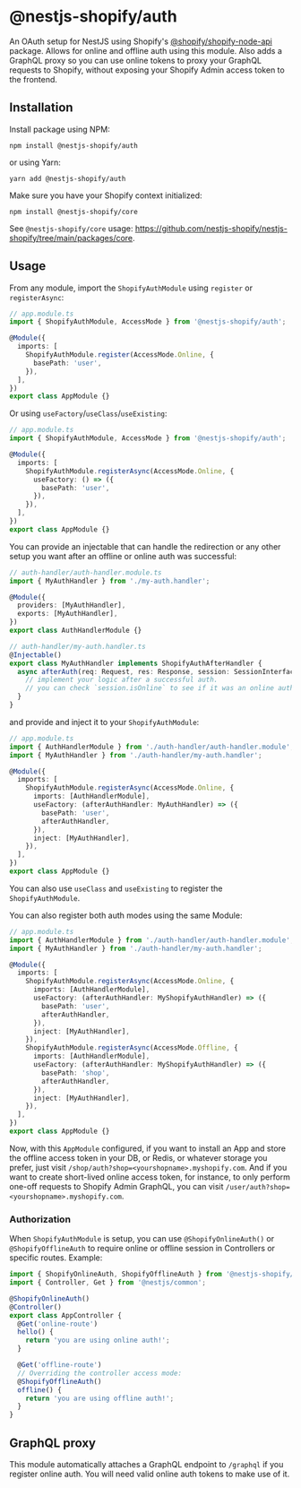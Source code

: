# @nestjs-shopify/auth

An OAuth setup for NestJS using Shopify's [@shopify/shopify-node-api](https://github.com/Shopify/shopify-node-api) package. Allows for online and offline auth using this module. Also adds a GraphQL proxy so you can use online tokens to proxy your GraphQL requests to Shopify, without exposing your Shopify Admin access token to the frontend.

## Installation

Install package using NPM:

```
npm install @nestjs-shopify/auth
```

or using Yarn:

```
yarn add @nestjs-shopify/auth
```

Make sure you have your Shopify context initialized:

```
npm install @nestjs-shopify/core
```

See `@nestjs-shopify/core` usage: https://github.com/nestjs-shopify/nestjs-shopify/tree/main/packages/core.

## Usage

From any module, import the `ShopifyAuthModule` using `register` or `registerAsync`:

```ts
// app.module.ts
import { ShopifyAuthModule, AccessMode } from '@nestjs-shopify/auth';

@Module({
  imports: [
    ShopifyAuthModule.register(AccessMode.Online, {
      basePath: 'user',
    }),
  ],
})
export class AppModule {}
```

Or using `useFactory`/`useClass`/`useExisting`:

```ts
// app.module.ts
import { ShopifyAuthModule, AccessMode } from '@nestjs-shopify/auth';

@Module({
  imports: [
    ShopifyAuthModule.registerAsync(AccessMode.Online, {
      useFactory: () => ({
        basePath: 'user',
      }),
    }),
  ],
})
export class AppModule {}
```

You can provide an injectable that can handle the redirection or any other setup you want after an offline or online auth was successful:

```ts
// auth-handler/auth-handler.module.ts
import { MyAuthHandler } from './my-auth.handler';

@Module({
  providers: [MyAuthHandler],
  exports: [MyAuthHandler],
})
export class AuthHandlerModule {}
```

```ts
// auth-handler/my-auth.handler.ts
@Injectable()
export class MyAuthHandler implements ShopifyAuthAfterHandler {
  async afterAuth(req: Request, res: Response, session: SessionInterface) {
    // implement your logic after a successful auth.
    // you can check `session.isOnline` to see if it was an online auth or offline auth.
  }
}
```

and provide and inject it to your `ShopifyAuthModule`:

```ts
// app.module.ts
import { AuthHandlerModule } from './auth-handler/auth-handler.module';
import { MyAuthHandler } from './auth-handler/my-auth.handler';

@Module({
  imports: [
    ShopifyAuthModule.registerAsync(AccessMode.Online, {
      imports: [AuthHandlerModule],
      useFactory: (afterAuthHandler: MyAuthHandler) => ({
        basePath: 'user',
        afterAuthHandler,
      }),
      inject: [MyAuthHandler],
    }),
  ],
})
export class AppModule {}
```

You can also use `useClass` and `useExisting` to register the `ShopifyAuthModule`.

You can also register both auth modes using the same Module:

```ts
// app.module.ts
import { AuthHandlerModule } from './auth-handler/auth-handler.module';
import { MyAuthHandler } from './auth-handler/my-auth.handler';

@Module({
  imports: [
    ShopifyAuthModule.registerAsync(AccessMode.Online, {
      imports: [AuthHandlerModule],
      useFactory: (afterAuthHandler: MyShopifyAuthHandler) => ({
        basePath: 'user',
        afterAuthHandler,
      }),
      inject: [MyAuthHandler],
    }),
    ShopifyAuthModule.registerAsync(AccessMode.Offline, {
      imports: [AuthHandlerModule],
      useFactory: (afterAuthHandler: MyShopifyAuthHandler) => ({
        basePath: 'shop',
        afterAuthHandler,
      }),
      inject: [MyAuthHandler],
    }),
  ],
})
export class AppModule {}
```

Now, with this `AppModule` configured, if you want to install an App and store the offline access token in your DB, or Redis, or whatever storage you prefer, just visit `/shop/auth?shop=<yourshopname>.myshopify.com`. And if you want to create short-lived online access token, for instance, to only perform one-off requests to Shopify Admin GraphQL, you can visit `/user/auth?shop=<yourshopname>.myshopify.com`.

### Authorization

When `ShopifyAuthModule` is setup, you can use `@ShopifyOnlineAuth()` or `@ShopifyOfflineAuth` to require online or offline session in Controllers or specific routes. Example:

```ts
import { ShopifyOnlineAuth, ShopifyOfflineAuth } from '@nestjs-shopify/auth';
import { Controller, Get } from '@nestjs/common';

@ShopifyOnlineAuth()
@Controller()
export class AppController {
  @Get('online-route')
  hello() {
    return 'you are using online auth!';
  }

  @Get('offline-route')
  // Overriding the controller access mode:
  @ShopifyOfflineAuth()
  offline() {
    return 'you are using offline auth!';
  }
}
```

## GraphQL proxy

This module automatically attaches a GraphQL endpoint to `/graphql` if you register online auth. You will need valid online auth tokens to make use of it.
